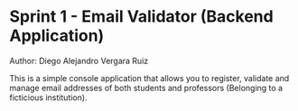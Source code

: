 # Sprint 1 - Email Validator (Backend Application)

Author: Diego Alejandro Vergara Ruiz

This is a simple console application that allows you to register, validate and manage email addresses of both students and professors (Belonging to a ficticious institution).